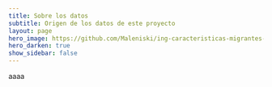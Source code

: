 ```yaml
---
title: Sobre los datos
subtitle: Origen de los datos de este proyecto
layout: page
hero_image: https://github.com/Maleniski/ing-caracteristicas-migrantes-sonora-arizona/raw/main/docs/imagenes/Storytelling-with-Data-Visualization.jpg
hero_darken: true
show_sidebar: false
---
```


aaaa
